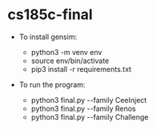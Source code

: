 # cs185c-final
* To install gensim:
  * python3 -m venv env
  * source env/bin/activate
  * pip3 install -r requirements.txt

* To run the program:
  * python3 final.py --family CeeInject
  * python3 final.py --family Renos
  * python3 final.py --family Challenge
